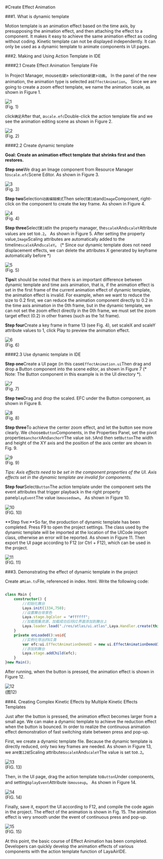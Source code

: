 #Create Effect Animation

###1. What is dynamic template

Motion template is an animation effect based on the time axis, by presupposing the animation effect, and then attaching the effect to a component. It makes it easy to achieve the same animation effect as coding without coding. Kinetic template can not be displayed independently. It can only be used as a dynamic template to animate components in UI pages.



###2. Making and Using Action Template in IDE

####2.1 Create Effect Animation Template File

In Project Manager, mouse`右键`> selection`新建`>`动画`。 In the panel of the new animation, the animation type is selected as`EffectAnimation`。 Since we are going to create a zoom effect template, we name the animation scale, as shown in Figure 1.

![1](img/1.png)<br/> (Fig. 1)

click`确定`After that, a`scale.efc`Double-click the action template file and we see the animation editing scene as shown in Figure 2.

![2](img/2.png)<br/> (Fig. 2)



####2.2 Create dynamic template

**Goal: Create an animation effect template that shrinks first and then restores.**

**Step one**We drag an Image component from Resource Manager to`scale.efc`Scene Editor. As shown in Figure 3.

![3](img/3.png)<br/> (Fig. 3)



**Step two**Selection`动画编辑模式`Then select`第1帧`and`Image`Component, right-click on the component to create the key frame. As shown in Figure 4.

![4](img/4.png)<br/> (Fig. 4)



**Step three**Select`第1帧`In the property manager, the`scaleX`And`scaleY`Attribute values are set to`0.2`。 As shown in Figure 5. After setting the property value,`Image`Scaling attributes are automatically added to the timeline`scaleX`And`scaleY`。 (* Since our dynamic template does not need displacement effects, we can delete the attributes X generated by keyframe automatically before *)

![5](img/5.png)<br/> (Fig. 5)

**Tips**It should be noted that there is an important difference between dynamic template and time axis animation, that is, if the animation effect is set in the first frame of the current animation effect of dynamic template, the animation effect is invalid. For example, when we want to reduce the size to 0.2 first, we can reduce the animation component directly to 0.2 in the time axis animation in the 0th frame, but in the dynamic template, we can not set the zoom effect directly in the 0th frame, we must set the zoom target effect (0.2) in other frames (such as the 1st frame).



**Step four**Create a key frame in frame 13 (see Fig. 4), set scaleX and scaleY attribute values to 1, click Play to preview the animation effect.

![6](img/6.png)<br/> (Fig. 6)



####2.3 Use dynamic template in IDE

**Step one**Create a UI page (in this case`EffectAnimation.ui`Then drag and drop a Button component into the scene editor, as shown in Figure 7 (* Note: The Button component in this example is in the UI directory *).

![7](img/7.png)<br/> (Fig. 7)



**Step two**Drag and drop the scaled. EFC under the Button component, as shown in Figure 8.

![8](img/8.gif)<br/> (Fig. 8)



**Step three**To achieve the center zoom effect, and let the button see more clearly. We choose`Button`Components, in the Properties Panel, set the pivot properties`anchorX`And`anchorY`The value is`0.5`And then set`Button`The width and height of the XY axis and the position of the axis center are shown in Fig. 9.

![9](img/9.png)<br/> (Fig. 9)

*Tips: Axis effects need to be set in the component properties of the UI. Axis effects set in the dynamic template are invalid for components.*



**Step four**Select`Button`The action template under the component sets the event attributes that trigger playback in the right property panel`playEvent`The value is`mousedown`。 As shown in Figure 10.

![10](img/10.png)<br/> (FIG. 10)

**Step five:**So far, the production of dynamic template has been completed. Press F9 to open the project settings. The class used by the dynamic template will be imported at the location of the UICode import class, otherwise an error will be reported. As shown in Figure 11. Then export the UI page according to F12 (or Ctrl + F12), which can be used in the project.

![11](img/11.gif)<br/> (FIG. 11)



###3. Demonstrating the effect of dynamic template in the project

Create a`Mian.ts`File, referenced in index. html. Write the following code:


```typescript

class Main {
    constructor() {
        //初始化舞台
        Laya.init(1334,750);
        //设置舞台背景色
        Laya.stage.bgColor = "#ffffff";
		//加载图集资源，加载成功后将UI界面添加到舞台上
        Laya.loader.load("./res/atlas/ui.atlas",Laya.Handler.create(this,this.onLoaded));
    }
    private onLoaded():void{
        //实例化导出的UI类
        var efc:ui.EffectAnimationDemoUI = new ui.EffectAnimationDemoUI();
        //添加到舞台
        Laya.stage.addChild(efc);
    }
}new Main();
```


After running, when the button is pressed, the animation effect is shown in Figure 12.

![12](img/12.gif)<br/>(图12)







###4. Creating Complex Kinetic Effects by Multiple Kinetic Effects Templates

Just after the button is pressed, the animation effect becomes larger from a small age. We can make a dynamic template to achieve the reduction effect when the button is bounced. In order to realize the continuous animation effect demonstration of fast switching state between press and pop-up.

First, we create a dynamic template file. Because the dynamic template is directly reduced, only two key frames are needed. As shown in Figure 13, we are`第12帧`Scaling attributes`scaleX`And`scaleY`The value is set to`0.2`。

![13](img/12.png)<br/> (FIG. 13)



Then, in the UI page, drag the action template to`Button`Under components, and settings`playEvent`Attribute is`mouseup`。 As shown in Figure 14.

![14](img/13.png)<br/> (FIG. 14)



Finally, save it, export the UI according to F12, and compile the code again in the project. The effect of the animation is shown in Fig. 15. The animation effect is very smooth under the event of continuous press and pop-up.

![15](img/15.gif)<br/> (FIG. 15)



At this point, the basic course of Effect Animation has been completed. Developers can quickly develop the animation effects of various components with the action template function of LayaAirIDE.